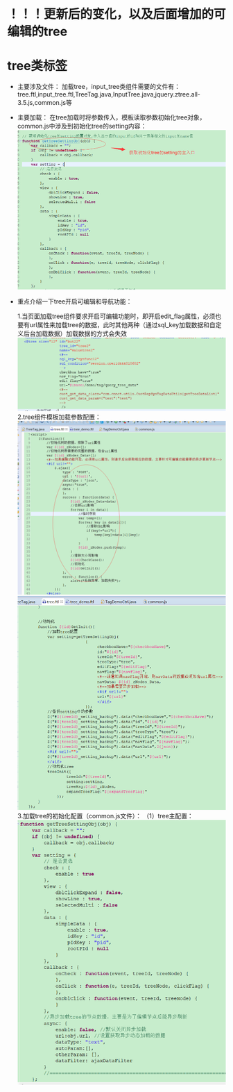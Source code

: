 # ！！！更新后的变化，以及后面增加的可编辑的tree

# tree类标签

* 主要涉及文件：
  加载tree，input\_tree类组件需要的文件有：tree.ftl,input\_tree.ftl,TreeTag.java,InputTree.java,jquery.ztree.all-3.5.js,common.js等
* 主要加载：
  在tree加载时将参数传入，模板读取参数初始化tree对象，common.js中涉及到初始化tree的setting内容：
  ![](/assets/frontDoc_tree1.png)
  
* 重点介绍一下tree开启可编辑和导航功能：
  
  1.当页面加载tree组件要求开启可编辑功能时，即开启edit_flag属性，必须也要有url属性来加载tree的数据，此时其他两种（通过sql_key加载数据和自定义后台加载数据）加载数据的方式会失效
  ![](/assets/tree_edit_1.png)
  2.tree组件模板加载参数配置：
  ![](/assets/tree_edit_2.png)
  ![](/assets/tree_edit_3.png)
  3.加载tree的初始化配置（common.js文件）：
  （1）tree主配置：
  ![](/assets/tree_edit_4.png)

  




